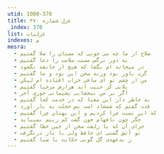 ```yaml
---
utid: 1000-370
title: غزل شماره ۳۷۰
_index: 370
list: غزلیات
indexes: م
mesra:
  - صلاح از ما چه می جویی که مستان را صلا گفتیم
  - به دور نرگس مستت سلامت را دعا گفتیم
  - در میخانه ام بگشا که هیچ از خانقه نگشود
  - گرت باور بود ورنه سخن این بود و ما گفتیم
  - من از چشم تو ای ساقی خراب افتاده ام لیکن
  - بلایی کز حبیب آید هزارش مرحبا گفتیم
  - اگر بر من نبخشایی پشیمانی خوری آخر
  - به خاطر دار این معنا که در خدمت کجا گفتیم
  - قدت گفتم که شمشاد است بس خجلت به بار آورد
  - که این نسبت چرا کردیم و این بهتان چرا گفتیم
  - جگر چون نافهام خون گشت کم زینم نمیباید
  - جزای آن که با زلفت سخن از چین خطا گفتیم
  - تو آتش گشتی ای حافظ ولی با یار درنگرفت
  - ز بدعهدی گل گویی حکایت با صبا گفتیم
---
```

